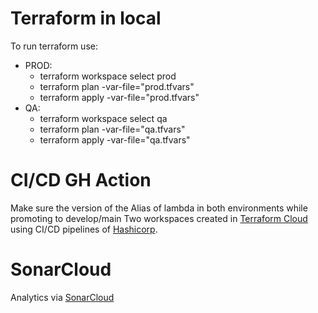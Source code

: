 # Terraform in local

To run terraform use:

- PROD:
    - terraform workspace select prod
    - terraform plan -var-file="prod.tfvars"
    - terraform apply -var-file="prod.tfvars"
- QA:
    - terraform workspace select qa
    - terraform plan -var-file="qa.tfvars"
    - terraform apply -var-file="qa.tfvars"

# CI/CD GH Action

Make sure the version of the Alias of lambda in both environments while promoting to develop/main
Two workspaces created in [Terraform Cloud](https://app.terraform.io) using CI/CD pipelines
of [Hashicorp](https://github.com/hashicorp/tfc-workflows-github).

# SonarCloud
Analytics via [SonarCloud](https://sonarcloud.io/project/configuration/GitHubActions?id=lblasnar_awslamda)
